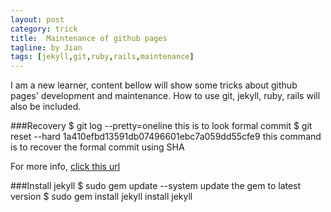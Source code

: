 ```yaml
---
layout: post
category: trick
title:  Maintenance of github pages 
tagline: by Jian
tags: [jekyll,git,ruby,rails,maintenance]
---
```

   I am a new learner, content bellow will show some tricks about github pages' development and maintenance. How to use  git, jekyll, ruby, rails will also be included.

<!--more-->

###Recovery
$ git log --pretty=oneline
this is to look formal commit
$ git reset --hard 1a410efbd13591db07496601ebc7a059dd55cfe9
this command is to recover the formal commit using SHA

For more info, [click this url](http://git-scm.com/book/zh/v1/Git-%E5%86%85%E9%83%A8%E5%8E%9F%E7%90%86-%E7%BB%B4%E6%8A%A4%E5%8F%8A%E6%95%B0%E6%8D%AE%E6%81%A2%E5%A4%8D)

###Install jekyll
$ sudo gem update --system
update the gem to latest version
$ sudo gem install jekyll
install jekyll

